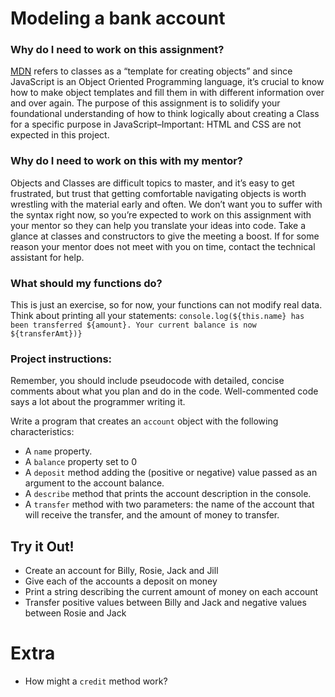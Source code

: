# Modeling a bank account

### Why do I need to work on this assignment?

[MDN](https://developer.mozilla.org/en-US/) refers to classes as a “template for creating objects” and since JavaScript is an Object Oriented Programming language, it’s crucial to know how to make object templates and fill them in with different information over and over again. The purpose of this assignment is to solidify your foundational understanding of how to think logically about creating a Class for a specific purpose in JavaScript–Important: HTML and CSS are not expected in this project.

### Why do I need to work on this with my mentor?

Objects and Classes are difficult topics to master, and it’s easy to get frustrated, but trust that getting comfortable navigating objects is worth wrestling with the material early and often. We don’t want you to suffer with the syntax right now, so you’re expected to work on this assignment with your mentor so they can help you translate your ideas into code. Take a glance at classes and constructors to give the meeting a boost. If for some reason your mentor does not meet with you on time, contact the technical assistant for help.

### What should my functions do?

This is just an exercise, so for now, your functions can not modify real data. Think about printing all your statements:
`console.log(${this.name} has been transferred ${amount}. Your current balance is now ${transferAmt})}`

### Project instructions:

Remember, you should include pseudocode with detailed, concise comments about what you plan and do in the code. Well-commented code says a lot about the programmer writing it.

Write a program that creates an `account` object with the following characteristics:
* A `name` property.
* A `balance` property set to 0 
* A `deposit` method adding the (positive or negative) value passed as an argument to the account balance.
* A `describe` method that prints the account description in the console.
* A `transfer` method with two parameters: the name of the account that will receive the transfer, and the amount of money to transfer. 

## Try it Out!

- Create an account for Billy, Rosie, Jack and Jill
- Give each of the accounts a deposit on money
- Print a string describing the current amount of money on each account
- Transfer positive values between Billy and Jack and negative values between Rosie and Jack

# Extra

- How might a `credit` method work?
